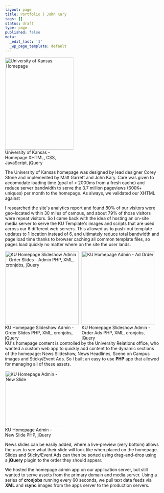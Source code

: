 ```yaml
---
layout: page
title: Portfolio | John Kary
tags: []
status: draft
type: page
published: false
meta:
  _edit_last: '1'
  _wp_page_template: default
---
```

<div class="screenshot_container">
<div class="screenshot_wrapper" style="width: 223px;"><a style="text-decoration: none;" href="http://johnkary.net/wp-content/uploads/2010/02/ku-homepage.jpg"><img class="size-medium wp-image-188" title="University of Kansas Homepage" src="http://johnkary.net/wp-content/uploads/2010/02/ku-homepage-223x300.jpg" alt="University of Kansas Homepage" width="223" height="300" /></a>
University of Kansas - Homepage
XHTML, CSS, JavaScript, jQuery</div>
</div>
<p style="text-align: left; ">The University of Kansas homepage was designed by lead designer Corey Stone and implemented by Matt Garrett and John Kary. Care was given to accomodate loading time (goal of &lt; 2000ms from a fresh cache) and reduce server bandwidth to serve the 3.7 million pageviews (600K+ uniques) per month to the homepage. As always, we validated our XHTML against</p>
<p style="text-align: left; ">I researched the site's analytics report and found 80% of our visitors were geo-located within 30 miles of campus, and about 79% of those visitors were repeat visitors. So I came back with the idea of hosting an on-site media server to serve the KU Template's images and scripts that are used across our 6 different web servers. This allowed us to push-out template updates to 1 location instead of 6, and ultimately reduce total bandwidth and page load time thanks to browser caching all common template files, so pages load quickly no matter where on the site the user lands.</p>
<p style="text-align: center; "></p>

<div class="screenshot_container">
<div class="screenshot_wrapper" style="width: 250px; float: left;"><a href="http://johnkary.net/wp-content/uploads/2010/02/ku-homepage-slide-order.png"><img class="size-medium wp-image-200" title="KU Homepage Slideshow Admin - Order Slides" src="http://johnkary.net/wp-content/uploads/2010/02/ku-homepage-slide-order-299x300.png" alt="KU Homepage Slideshow Admin - Order Slides - Admin PHP, XML, cronjobs, jQuery" width="240" /></a>KU Homepage Slideshow Admin - Order Slides
PHP, XML, cronjobs, jQuery</div>
<div class="screenshot_wrapper" style="width: 250px; float: left;"><a href="http://johnkary.net/wp-content/uploads/2010/02/ku-homepage-ad-order.png"><img class="size-medium wp-image-212" title="KU Homepage Admin - Ad Order" src="http://johnkary.net/wp-content/uploads/2010/02/ku-homepage-ad-order-300x298.png" alt="KU Homepage Admin - Ad Order" width="240" /></a>KU Homepage Slideshow Admin - Order Ads
PHP, XML, cronjobs, jQuery</div>
</div>
<p style="text-align: left; ">KU's homepage content is controlled by the University Relations office, who wanted a custom web app to quickly add content to the dynamic sections of the homepage: News Slideshow, News Headlines, Scene on Campus images and Sticky/Event Ads. So I built an easy to use <strong>PHP</strong> app that allowed for managing all of these assets.</p>

<div class="screenshot_container">
<div class="screenshot_wrapper" style="width: 183px;"><a href="http://johnkary.net/wp-content/uploads/2010/02/ku-homepage-slide-edit.png"><img class="aligncenter size-medium wp-image-217" title="KU Homepage Admin - New Slide" src="http://johnkary.net/wp-content/uploads/2010/02/ku-homepage-slide-edit-183x300.png" alt="KU Homepage Admin - New Slide" width="183" /></a>KU Homepage Admin - New Slide
PHP, jQuery</div>
</div>
<p style="text-align: left; ">News slides can be easily added, where a live-preview (very bottom) allows the user to see what their slide will look like when placed on the homepage. Slides and Sticky/Event Ads can then be sorted using drag-and-drop using a <strong>jQuery</strong> plugin to the order they should appear.</p>
<p style="text-align: left; ">We hosted the homepage admin app on our application server, but still wanted to serve assets from the primary domain and media server. Using a series of <strong>cronjobs</strong> running every 60 seconds, we pull text data feeds via <strong>XML</strong> and <strong>rsync</strong> images from the apps server to the production servers.</p> 
